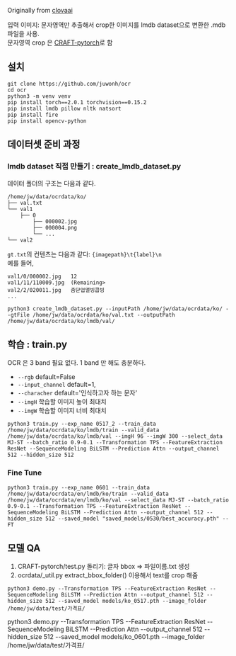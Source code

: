 Originally from [clovaai](https://github.com/clovaai/deep-text-recognition-benchmark)

입력 이미지: 문자영역만 추출해서 crop한 이미지를 lmdb dataset으로 변환한 .mdb 파일을 사용.   
문자영역 crop 은 [CRAFT-pytorch](https://github.com/clovaai/CRAFT-pytorch)로 함

## 설치
```
git clone https://github.com/juwonh/ocr
cd ocr
python3 -m venv venv
pip install torch==2.0.1 torchvision==0.15.2 
pip install lmdb pillow nltk natsort
pip install fire
pip install opencv-python
```
## 데이터셋 준비 과정
### lmdb dataset 직접 만들기 : create_lmdb_dataset.py

데이터 폴더의 구조는 다음과 같다.
```
/home/jw/data/ocrdata/ko/
├── val.txt
└── val1
    ├── 0
        ├── 000002.jpg
        ├── 000004.png
        └── ...
└── val2
```
`gt.txt`의 컨텐츠는 다음과 같다: `{imagepath}\t{label}\n` <br>
예를 들어,
```
val1/0/000002.jpg   12
val1/11/110009.jpg  (Remaining>
val2/2/020011.jpg   춤닫업멸빙콥빙
...
```
```
python3 create_lmdb_dataset.py --inputPath /home/jw/data/ocrdata/ko/ --gtFile /home/jw/data/ocrdata/ko/val.txt --outputPath /home/jw/data/ocrdata/ko/lmdb/val/
```
## 학습 : train.py  
OCR 은 3 band 필요 없다. 1 band 만 해도 충분하다.
* `--rgb` default=False
* `--input_channel` default=1,
* `--characher` default='인식하고자 하는 문자'
* `--imgH` 학습할 이미지 높이 최대치
* `--imgW` 학습할 이미지 너비 최대치
```
python3 train.py --exp_name 0517_2 --train_data /home/jw/data/ocrdata/ko/lmdb/train --valid_data /home/jw/data/ocrdata/ko/lmdb/val --imgH 96 --imgW 300 --select_data MJ-ST --batch_ratio 0.9-0.1 --Transformation TPS --FeatureExtraction ResNet --SequenceModeling BiLSTM --Prediction Attn --output_channel 512 --hidden_size 512 
```
### Fine Tune
```
python3 train.py --exp_name 0601 --train_data /home/jw/data/ocrdata/en/lmdb/ko/train --valid_data /home/jw/data/ocrdata/en/lmdb/ko/val --select_data MJ-ST --batch_ratio 0.9-0.1 --Transformation TPS --FeatureExtraction ResNet --SequenceModeling BiLSTM --Prediction Attn --output_channel 512 --hidden_size 512 --saved_model "saved_models/0530/best_accuracy.pth" --FT 
```

## 모델 QA
1. CRAFT-pytorch/test.py 돌리기: 
글자 bbox => 파일이름.txt 생성 
2. ocrdata/_util.py extract_bbox_folder() 이용해서 text를 crop 해줌

```
python3 demo.py --Transformation TPS --FeatureExtraction ResNet --SequenceModeling BiLSTM --Prediction Attn --output_channel 512 --hidden_size 512 --saved_model models/ko_0517.pth --image_folder /home/jw/data/test/가격표/ 
```
python3 demo.py --Transformation TPS --FeatureExtraction ResNet --SequenceModeling BiLSTM --Prediction Attn --output_channel 512 --hidden_size 512 --saved_model models/ko_0601.pth --image_folder /home/jw/data/test/가격표/ 


